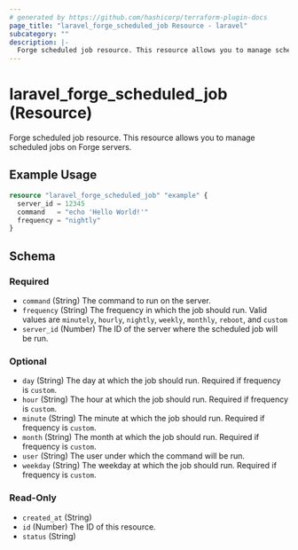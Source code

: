 ```yaml
---
# generated by https://github.com/hashicorp/terraform-plugin-docs
page_title: "laravel_forge_scheduled_job Resource - laravel"
subcategory: ""
description: |-
  Forge scheduled job resource. This resource allows you to manage scheduled jobs on Forge servers.
---
```


# laravel_forge_scheduled_job (Resource)

Forge scheduled job resource. This resource allows you to manage scheduled jobs on Forge servers.

## Example Usage

```terraform
resource "laravel_forge_scheduled_job" "example" {
  server_id = 12345
  command   = "echo 'Hello World!'"
  frequency = "nightly"
}
```

<!-- schema generated by tfplugindocs -->
## Schema

### Required

- `command` (String) The command to run on the server.
- `frequency` (String) The frequency in which the job should run. Valid values are `minutely`, `hourly`, `nightly`, `weekly`, `monthly`, `reboot`, and `custom`
- `server_id` (Number) The ID of the server where the scheduled job will be run.

### Optional

- `day` (String) The day at which the job should run. Required if frequency is `custom`.
- `hour` (String) The hour at which the job should run. Required if frequency is `custom`.
- `minute` (String) The minute at which the job should run. Required if frequency is `custom`.
- `month` (String) The month at which the job should run. Required if frequency is `custom`.
- `user` (String) The user under which the command will be run.
- `weekday` (String) The weekday at which the job should run. Required if frequency is `custom`.

### Read-Only

- `created_at` (String)
- `id` (Number) The ID of this resource.
- `status` (String)
